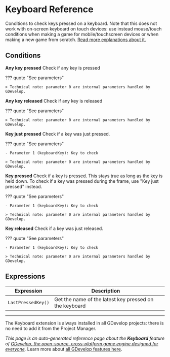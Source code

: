 # Keyboard Reference

Conditions to check keys pressed on a keyboard. Note that this does not work with on-screen keyboard on touch devices: use instead mouse/touch conditions when making a game for mobile/touchscreen devices or when making a new game from scratch. [Read more explanations about it.](/gdevelop5/all-features/keyboard)

## Conditions

**Any key pressed**
Check if any key is pressed

??? quote "See parameters"



    > Technical note: parameter 0 are internal parameters handled by GDevelop.

**Any key released**
Check if any key is released

??? quote "See parameters"



    > Technical note: parameter 0 are internal parameters handled by GDevelop.

**Key just pressed**
Check if a key was just pressed.

??? quote "See parameters"

    - Parameter 1 (keyboardKey): Key to check

    > Technical note: parameter 0 are internal parameters handled by GDevelop.

**Key pressed**
Check if a key is pressed. This stays true as long as the key is held down. To check if a key was pressed during the frame, use "Key just pressed" instead.

??? quote "See parameters"

    - Parameter 1 (keyboardKey): Key to check

    > Technical note: parameter 0 are internal parameters handled by GDevelop.

**Key released**
Check if a key was just released.

??? quote "See parameters"

    - Parameter 1 (keyboardKey): Key to check

    > Technical note: parameter 0 are internal parameters handled by GDevelop.

## Expressions

| Expression | Description |  |
|-----|-----|-----|
| `LastPressedKey()` | Get the name of the latest key pressed on the keyboard ||



---

The Keyboard extension is always installed in all GDevelop projects: there is no need to add it from the Project Manager.

*This page is an auto-generated reference page about the **Keyboard** feature of [GDevelop, the open-source, cross-platform game engine designed for everyone](https://gdevelop.io/).* Learn more about [all GDevelop features here](/gdevelop5/all-features).
